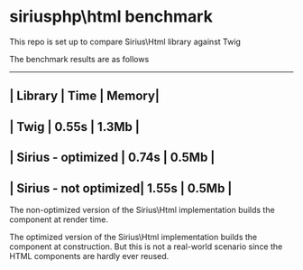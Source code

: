 # siriusphp\html benchmark

This repo is set up to compare Sirius\Html library against Twig

The benchmark results are as follows

------------------------------------------
| Library               | Time    | Memory|
------------------------------------------
| Twig                  | 0.55s   | 1.3Mb |
------------------------------------------
| Sirius - optimized    | 0.74s   | 0.5Mb |
------------------------------------------
| Sirius - not optimized| 1.55s   | 0.5Mb |
------------------------------------------

The non-optimized version of the Sirius\Html implementation builds the component at render time.

The optimized version of the Sirius\Html implementation builds the component at construction. But this is not a real-world scenario since the HTML components are hardly ever reused.

